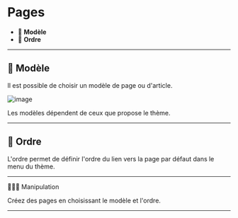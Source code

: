 # Pages
* 🔖 **Modèle**
* 🔖 **Ordre**

___

## 📑 Modèle

Il est possible de choisir un modèle de page ou d'article.

![image](https://raw.githubusercontent.com/seeren-training/Wordpress/master/wiki/resources/model.png)

Les modèles dépendent de ceux que propose le thème.

___

## 📑 Ordre

L'ordre permet de définir l'ordre du lien vers la page par défaut dans le menu du thème.

___

👨🏻‍💻 Manipulation

Créez des pages en choisissant le modèle et l'ordre.
___
